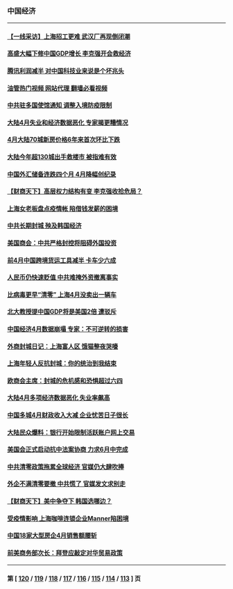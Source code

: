 ### 中国经济
---
#### [【一线采访】上海招工更难 武汉厂再现倒闭潮](../../pages/ncid283/n13740187.md?05191645) 
#### [高盛大幅下修中国GDP增长 李克强开会救经济](../../pages/ncid283/n13739993.md?05191645) 
#### [腾讯利润减半 对中国科技业来说是个坏兆头](../../pages/ncid283/n13740093.md?05191645) 
#### [油管热门视频 网站代理 翻墙必看视频](http://209.222.30.114:81/youtube.html?05191645)
#### [中共驻多国使馆通知 调整入境防疫限制](../../pages/ncid283/n13739965.md?05191645) 
#### [大陆4月失业和经济数据恶化 专家揭更糟情况](../../pages/ncid283/n13739896.md?05191645) 
#### [4月大陆70城新房价格6年来首次环比下跌](../../pages/ncid283/n13739723.md?05191645) 
#### [大陆今年超130城出手救楼市  被指难有效](../../pages/ncid283/n13739556.md?05191645) 
#### [中国外汇储备连跌四个月 4月降幅创纪录](../../pages/ncid283/n13739541.md?05191645) 
#### [【财商天下】高层权力结构有变 李克强收拾危局？](../../pages/ncid283/n13739513.md?05191645) 
#### [上海女老板盘点疫情帐 陷借钱发薪的困境](../../pages/ncid283/n13739410.md?05191645) 
#### [中共长期封城 殃及韩国经济](../../pages/ncid283/n13739351.md?05191645) 
#### [美国商会：中共严格封控将阻碍外国投资](../../pages/ncid283/n13739088.md?05191645) 
#### [前4月中国跨境货运工具减半 卡车少六成](../../pages/ncid283/n13738983.md?05191645) 
#### [人民币仍快速贬值 中共难掩外资撤离事实](../../pages/ncid283/n13738925.md?05191645) 
#### [比病毒更早“清零” 上海4月没卖出一辆车](../../pages/ncid283/n13738757.md?05191645) 
#### [北大教授提中国GDP将是美国2倍 遭驳斥](../../pages/ncid283/n13738614.md?05191645) 
#### [中国经济4月数据崩塌 专家：不可逆转的损害](../../pages/ncid283/n13738442.md?05191645) 
#### [外商封城日记：上海富人区 饿猫整夜哭嚎](../../pages/ncid283/n13738603.md?05191645) 
#### [上海年轻人反抗封城：你的统治到我结束](../../pages/ncid283/n13738588.md?05191645) 
#### [欧商会主席：封城的危机感和恐惧超过六四](../../pages/ncid283/n13738395.md?05191645) 
#### [大陆4月多项经济数据恶化 失业率飙高](../../pages/ncid283/n13738358.md?05191645) 
#### [中国多城4月财政收入大减 企业忧苦日子很长](../../pages/ncid283/n13737994.md?05191645) 
#### [大陆民众爆料：银行开始限制活跃账户网上交易](../../pages/ncid283/n13737789.md?05191645) 
#### [美国会正式启动抗中法案协商 力求6月中完成](../../pages/ncid283/n13737740.md?05191645) 
#### [中共清零政策拖累全球经济 官媒仍大肆吹捧](../../pages/ncid283/n13737257.md?05191645) 
#### [外企不满清零要撤 中共慌了 官媒发文求别走](../../pages/ncid283/n13737067.md?05191645) 
#### [【财商天下】美中争夺下 韩国选哪边？](../../pages/ncid283/n13736981.md?05191645) 
#### [受疫情影响 上海咖啡连锁企业Manner陷困境](../../pages/ncid283/n13737070.md?05191645) 
#### [中国18家大型房企4月销售额腰斩](../../pages/ncid283/n13737051.md?05191645) 
#### [前美商务部次长：拜登应敲定对华贸易政策](../../pages/ncid283/n13736985.md?05191645) 

---
#### 第 [ [120](./120.md?05191645) / [119](./119.md?05191645) / [118](./118.md?05191645) / [117](./117.md?05191645) / [116](./116.md?05191645) / [115](./115.md?05191645) / [114](./114.md?05191645) / [113](./113.md?05191645) ] 页
